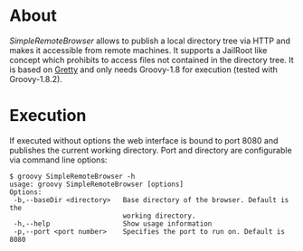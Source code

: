 About
=====

_SimpleRemoteBrowser_ allows to publish a local directory tree via HTTP and makes it accessible from remote machines. 
It supports a JailRoot like concept which prohibits to access files not contained in the directory tree. 
It is based on [Gretty](https://github.com/groovypp/gretty) and only needs Groovy-1.8 for execution
(tested with Groovy-1.8.2).

Execution
=========

If executed without options the web interface is bound to port 8080 and publishes the current working directory.
Port and directory are configurable via command line options:

    $ groovy SimpleRemoteBrowser -h
    usage: groovy SimpleRemoteBrowser [options]
    Options:
     -b,--baseDir <directory>   Base directory of the browser. Default is the
                                working directory.
     -h,--help                  Show usage information
     -p,--port <port number>    Specifies the port to run on. Default is 8080


